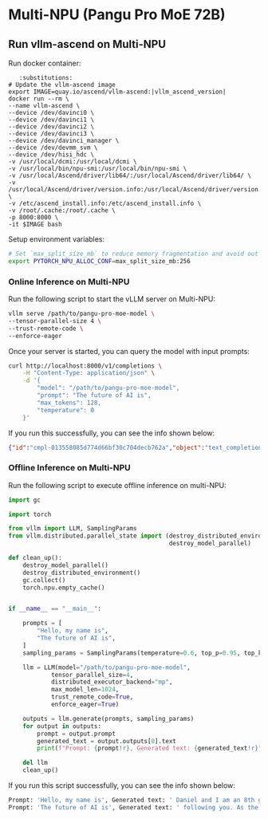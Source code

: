 # Multi-NPU (Pangu Pro MoE 72B)

## Run vllm-ascend on Multi-NPU

Run docker container:

```{code-block} bash
   :substitutions:
# Update the vllm-ascend image
export IMAGE=quay.io/ascend/vllm-ascend:|vllm_ascend_version|
docker run --rm \
--name vllm-ascend \
--device /dev/davinci0 \
--device /dev/davinci1 \
--device /dev/davinci2 \
--device /dev/davinci3 \
--device /dev/davinci_manager \
--device /dev/devmm_svm \
--device /dev/hisi_hdc \
-v /usr/local/dcmi:/usr/local/dcmi \
-v /usr/local/bin/npu-smi:/usr/local/bin/npu-smi \
-v /usr/local/Ascend/driver/lib64/:/usr/local/Ascend/driver/lib64/ \
-v /usr/local/Ascend/driver/version.info:/usr/local/Ascend/driver/version.info \
-v /etc/ascend_install.info:/etc/ascend_install.info \
-v /root/.cache:/root/.cache \
-p 8000:8000 \
-it $IMAGE bash
```

Setup environment variables:

```bash
# Set `max_split_size_mb` to reduce memory fragmentation and avoid out of memory
export PYTORCH_NPU_ALLOC_CONF=max_split_size_mb:256
```

### Online Inference on Multi-NPU

Run the following script to start the vLLM server on Multi-NPU:

```bash
vllm serve /path/to/pangu-pro-moe-model \
--tensor-parallel-size 4 \
--trust-remote-code \
--enforce-eager
```

Once your server is started, you can query the model with input prompts:

```bash
curl http://localhost:8000/v1/completions \
    -H "Content-Type: application/json" \
    -d '{
        "model": "/path/to/pangu-pro-moe-model",
        "prompt": "The future of AI is",
        "max_tokens": 128,
        "temperature": 0
    }'
```

If you run this successfully, you can see the info shown below:

```json
{"id":"cmpl-013558085d774d66bf30c704decb762a","object":"text_completion","created":1750472788,"model":"/path/to/pangu-pro-moe-model","choices":[{"index":0,"text":" not just about creating smarter machines but about fostering collaboration between humans and AI systems. This partnership can lead to more efficient problem-solving, innovative solutions, and a better quality of life for people around the globe.\n\nHowever, achieving this future requires addressing several challenges. Ethical considerations, such as bias in AI algorithms and privacy concerns, must be prioritized. Additionally, ensuring that AI technologies are accessible to all and do not exacerbate existing inequalities is crucial.\n\nIn conclusion, AI stands at the forefront of technological advancement, with vast potential to transform industries and everyday life. By embracing its opportunities while responsibly managing its risks, we can harn","logprobs":null,"finish_reason":"length","stop_reason":null,"prompt_logprobs":null}],"usage":{"prompt_tokens":6,"total_tokens":134,"completion_tokens":128,"prompt_tokens_details":null},"kv_transfer_params":null}
```

### Offline Inference on Multi-NPU

Run the following script to execute offline inference on multi-NPU:

```python
import gc

import torch

from vllm import LLM, SamplingParams
from vllm.distributed.parallel_state import (destroy_distributed_environment,
                                             destroy_model_parallel)

def clean_up():
    destroy_model_parallel()
    destroy_distributed_environment()
    gc.collect()
    torch.npu.empty_cache()


if __name__ == "__main__":

    prompts = [
        "Hello, my name is",
        "The future of AI is",
    ]
    sampling_params = SamplingParams(temperature=0.6, top_p=0.95, top_k=40)

    llm = LLM(model="/path/to/pangu-pro-moe-model",
            tensor_parallel_size=4,
            distributed_executor_backend="mp",
            max_model_len=1024,
            trust_remote_code=True,
            enforce_eager=True)

    outputs = llm.generate(prompts, sampling_params)
    for output in outputs:
        prompt = output.prompt
        generated_text = output.outputs[0].text
        print(f"Prompt: {prompt!r}, Generated text: {generated_text!r}")

    del llm
    clean_up()
```

If you run this script successfully, you can see the info shown below:

```bash
Prompt: 'Hello, my name is', Generated text: ' Daniel and I am an 8th grade student at York Middle School. I'
Prompt: 'The future of AI is', Generated text: ' following you. As the technology advances, a new report from the Institute for the'
```
